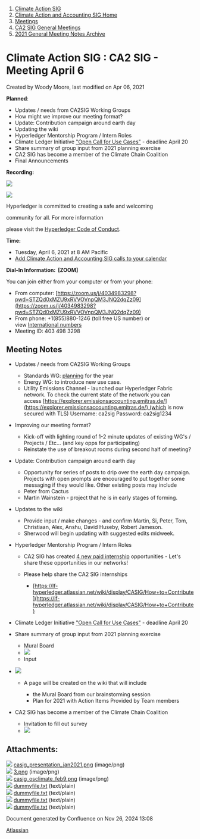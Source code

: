 1. [Climate Action SIG](index.html)
2. [Climate Action and Accounting SIG Home](Climate-Action-and-Accounting-SIG-Home_19005445.html)
3. [Meetings](Meetings_19005583.html)
4. [CA2 SIG General Meetings](CA2-SIG-General-Meetings_19006785.html)
5. [2021 General Meeting Notes Archive](2021-General-Meeting-Notes-Archive_19006648.html)

# Climate Action SIG : CA2 SIG - Meeting April 6

Created by Woody Moore, last modified on Apr 06, 2021

**Planned**:

- Updates / needs from CA2SIG Working Groups
- How might we improve our meeting format?
- Update: Contribution campaign around earth day
- Updating the wiki
- Hyperledger Mentorship Program / Intern Roles
- Climate Ledger Initiative ["Open Call for Use Cases"](https://www.climateledger.org/en/News.3.html?nid=46) - deadline April 20
- Share summary of group input from 2021 planning exercise
- CA2 SIG has become a member of the Climate Chain Coalition
- Final Announcements

**Recording:**

![](https://wiki.hyperledger.org/download/attachments/29034696/Antitrustnotice.png?version=1&modificationDate=1581695654000&api=v2)

![](https://wiki.hyperledger.org/download/attachments/2392771/welcome.png?version=2&modificationDate=1572450107000&api=v2)

Hyperledger is committed to creating a safe and welcoming

community for all. For more information

please visit the [Hyperledger Code of Conduct](https://lf-hyperledger.atlassian.net/wiki/spaces/HYP/pages/19595281/Hyperledger+Code+of+Conduct).

**Time:**

- Tuesday, April 6, 2021 at 8 AM Pacific
- [Add Climate Action and Accounting SIG calls to your calendar](https://lists.hyperledger.org/g/climate-sig/ics/invite.ics?repeatid=24572)

**Dial-In Information:  \[ZOOM]**

You can join either from your computer or from your phone:

- From computer: [https://zoom.us/j/4034983298?pwd=STZQd0xMZU9xRVVOVnpQM3JNQ2dqZz09](https://zoom.us/j/4034983298?pwd=STZQd0xMZU9xRVVOVnpQM3JNQ2dqZz09)
- From phone: +1(855)880-1246 (toll free US number) or view [International numbers](https://zoom.us/u/bAaJoyznp)
- Meeting ID: 403 498 3298

## **Meeting Notes**

- Updates / needs from CA2SIG Working Groups
  
  - Standards WG: [planning](https://drive.google.com/file/d/1luI_bR3RdXP9EBxsQ58PQMdRKwREkvwm/view?usp=sharing) for the year
  - Energy WG: to introduce new use case.
  - Utility Emissions Channel - launched our Hyperledger Fabric network. To check the current state of the network you can access [https://explorer.emissionsaccounting.emitras.de/](https://explorer.emissionsaccounting.emitras.de/) (which is now secured with TLS) Username: ca2sig Password: ca2sig1234
- Improving our meeting format?
  
  - Kick-off with lighting round of 1-2 minute updates of existing WG's / Projects / Etc... (and key opps for participating)
  - Reinstate the use of breakout rooms during second half of meeting?
- Update: Contribution campaign around earth day 
  
  - Opportunity for series of posts to drip over the earth day campaign. Projects with open prompts are encouraged to put together some messaging if they would like. Other existing posts may include
  - Peter from Cactus
  - Martin Wainstein - project that he is in early stages of forming.

<!--THE END-->

- Updates to the wiki
  
  - Provide input / make changes - and confirm Martin, Si, Peter, Tom, Christiaan, Alex, Anshu, David Huseby, Robert Jameson.
  - Sherwood will begin updating with suggested edits midweek.
- Hyperledger Mentorship Program / Intern Roles
  
  - CA2 SIG has created [4 new paid internship](https://lf-hyperledger.atlassian.net/wiki/display/CASIG/How+to+Contribute) opportunities - Let's share these opportunities in our networks!
  - Please help share the CA2 SIG internships 
    
    - [https://lf-hyperledger.atlassian.net/wiki/display/CASIG/How+to+Contribute](https://lf-hyperledger.atlassian.net/wiki/display/CASIG/How+to+Contribute)
- Climate Ledger Initiative ["Open Call for Use Cases"](https://www.climateledger.org/en/News.3.html?nid=46) - deadline April 20

<!--THE END-->

- Share summary of group input from 2021 planning exercise
  
  - Mural Board
  - [![](plugins/servlet/confluence/placeholder/unknown-macro)](https://drive.google.com/file/d/1wgitzorDX6pub4NXXvCpN6ApK7bqdQl7/view?usp=sharing)
  - Input
- [![](plugins/servlet/confluence/placeholder/unknown-macro)](https://docs.google.com/document/d/1QmxlB_hX5LoFRC82qIHnSFAwrrL3WeDuXqAuWWXULzU/edit?usp=sharing)  
  
  - A page will be created on the wiki that will include
    
    - the Mural Board from our brainstorming session
    - Plan for 2021 with Action Items Provided by Team members
- CA2 SIG has become a member of the Climate Chain Coalition
  
  - Invitation to fill out survey
  - [![](plugins/servlet/confluence/placeholder/unknown-macro)](https://docs.google.com/forms/d/1cdhqAXd9Itu4BPqIIwHcprqJENgpCwTOgKP2GACuJYg/edit)

## Attachments:

![](images/icons/bullet_blue.gif) [casig\_presentation\_jan2021.png](attachments/19006965/19006967.png) (image/png)  
![](images/icons/bullet_blue.gif) [3.png](attachments/19006965/19006969.png) (image/png)  
![](images/icons/bullet_blue.gif) [casig\_osclimate\_feb9.png](attachments/19006965/19006966.png) (image/png)  
![](images/icons/bullet_blue.gif) [dummyfile.txt](attachments/19006965/19006968.txt) (text/plain)  
![](images/icons/bullet_blue.gif) [dummyfile.txt](attachments/19006965/19006970.txt) (text/plain)  
![](images/icons/bullet_blue.gif) [dummyfile.txt](attachments/19006965/19006971.txt) (text/plain)  
![](images/icons/bullet_blue.gif) [dummyfile.txt](attachments/19006965/19006972.txt) (text/plain)

Document generated by Confluence on Nov 26, 2024 13:08

[Atlassian](http://www.atlassian.com/)
